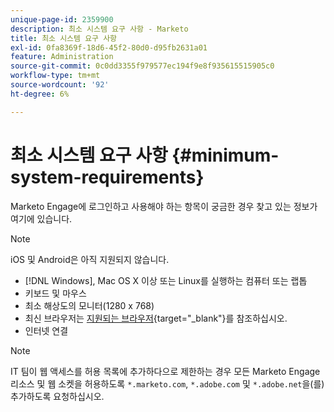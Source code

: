 ```yaml
---
unique-page-id: 2359900
description: 최소 시스템 요구 사항 - Marketo
title: 최소 시스템 요구 사항
exl-id: 0fa8369f-18d6-45f2-80d0-d95fb2631a01
feature: Administration
source-git-commit: 0c0dd3355f979577ec194f9e8f935615515905c0
workflow-type: tm+mt
source-wordcount: '92'
ht-degree: 6%

---
```


# 최소 시스템 요구 사항 {#minimum-system-requirements}

Marketo Engage에 로그인하고 사용해야 하는 항목이 궁금한 경우 찾고 있는 정보가 여기에 있습니다.

>[!NOTE]
>
>iOS 및 Android은 아직 지원되지 않습니다.

* [!DNL Windows], Mac OS X 이상 또는 Linux를 실행하는 컴퓨터 또는 랩톱
* 키보드 및 마우스
* 최소 해상도의 모니터(1280 x 768)
* 최신 브라우저는 [지원되는 브라우저](/help/marketo/product-docs/administration/setup-administration/supported-browsers.md){target="_blank"}를 참조하십시오.
* 인터넷 연결

>[!NOTE]
>
>IT 팀이 웹 액세스를 허용 목록에 추가하다으로 제한하는 경우 모든 Marketo Engage 리소스 및 웹 소켓을 허용하도록 `*.marketo.com`, `*.adobe.com` 및 `*.adobe.net`을(를) 추가하도록 요청하십시오.
